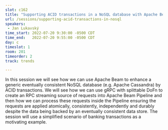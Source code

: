 ```yaml
---
slot: c162
title: "Supporting ACID transactions in a NoSQL database with Apache Beam"
url: /sessions/supporting-acid-transactions-in-nosql
speakers:
 - Jan Lukavský
time_start: 2022-07-20 9:30:00 -0500 CDT
time_end:   2022-07-20 9:55:00 -0500 CDT
day: c
timeslot: 1
room: 201
timeorder: 2
track: trends

---
```


In this session we will see how we can use Apache Beam to enhance a generic eventually consistent NoSQL database (e.g. Apache Cassandra) by ACID transactions. We will see how we can use gRPC with splittable DoFn to create an RPC streaming source of requests into Apache Beam Pipeline and then how we can process these requests inside the Pipeline ensuring the requests are applied atomically, consistently, independently and durably despite the data being backed by an eventually consistent data store. The session will use a simplified scenario of banking transactions as a motivating example.